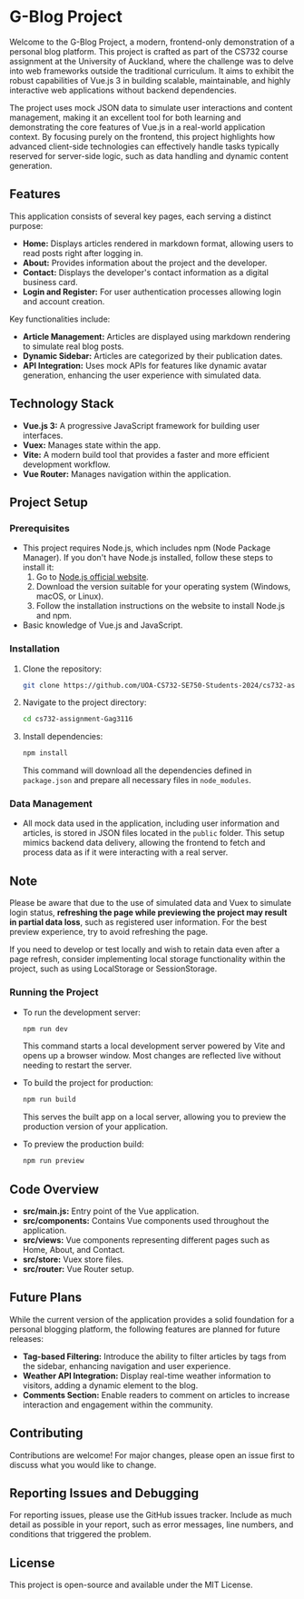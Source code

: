 # G-Blog Project

Welcome to the G-Blog Project, a modern, frontend-only demonstration of a personal blog platform. This project is crafted as part of the CS732 course assignment at the University of Auckland, where the challenge was to delve into web frameworks outside the traditional curriculum. It aims to exhibit the robust capabilities of Vue.js 3 in building scalable, maintainable, and highly interactive web applications without backend dependencies.

The project uses mock JSON data to simulate user interactions and content management, making it an excellent tool for both learning and demonstrating the core features of Vue.js in a real-world application context. By focusing purely on the frontend, this project highlights how advanced client-side technologies can effectively handle tasks typically reserved for server-side logic, such as data handling and dynamic content generation.

## Features

This application consists of several key pages, each serving a distinct purpose:

- **Home:** Displays articles rendered in markdown format, allowing users to read posts right after logging in.
- **About:** Provides information about the project and the developer.
- **Contact:** Displays the developer's contact information as a digital business card.
- **Login and Register:** For user authentication processes allowing login and account creation.

Key functionalities include:
- **Article Management:** Articles are displayed using markdown rendering to simulate real blog posts.
- **Dynamic Sidebar:** Articles are categorized by their publication dates.
- **API Integration:** Uses mock APIs for features like dynamic avatar generation, enhancing the user experience with simulated data.

## Technology Stack

- **Vue.js 3:** A progressive JavaScript framework for building user interfaces.
- **Vuex:** Manages state within the app.
- **Vite:** A modern build tool that provides a faster and more efficient development workflow.
- **Vue Router:** Manages navigation within the application.

## Project Setup

### Prerequisites

- This project requires Node.js, which includes npm (Node Package Manager). If you don't have Node.js installed, follow these steps to install it:
  1. Go to [Node.js official website](https://nodejs.org/).
  2. Download the version suitable for your operating system (Windows, macOS, or Linux).
  3. Follow the installation instructions on the website to install Node.js and npm.
- Basic knowledge of Vue.js and JavaScript.

### Installation

1. Clone the repository:
   ```bash
   git clone https://github.com/UOA-CS732-SE750-Students-2024/cs732-assignment-Gag3116
   ```
2. Navigate to the project directory:
   ```bash
   cd cs732-assignment-Gag3116
   ```
3. Install dependencies:
   ```bash
   npm install
   ```
   This command will download all the dependencies defined in `package.json` and prepare all necessary files in `node_modules`.

### Data Management

- All mock data used in the application, including user information and articles, is stored in JSON files located in the `public` folder. This setup mimics backend data delivery, allowing the frontend to fetch and process data as if it were interacting with a real server.

## **Note**

Please be aware that due to the use of simulated data and Vuex to simulate login status, **refreshing the page while previewing the project may result in partial data loss**, such as registered user information. For the best preview experience, try to avoid refreshing the page.

If you need to develop or test locally and wish to retain data even after a page refresh, consider implementing local storage functionality within the project, such as using LocalStorage or SessionStorage.


### Running the Project

- To run the development server:
  ```bash
  npm run dev
  ```
  This command starts a local development server powered by Vite and opens up a browser window. Most changes are reflected live without needing to restart the server.

- To build the project for production:
  ```bash
  npm run build
  ```
  This serves the built app on a local server, allowing you to preview the production version of your application.

- To preview the production build:
  ```bash
  npm run preview
  ```

## Code Overview

- **src/main.js:** Entry point of the Vue application.
- **src/components:** Contains Vue components used throughout the application.
- **src/views:** Vue components representing different pages such as Home, About, and Contact.
- **src/store:** Vuex store files.
- **src/router:** Vue Router setup.

## Future Plans

While the current version of the application provides a solid foundation for a personal blogging platform, the following features are planned for future releases:

- **Tag-based Filtering:** Introduce the ability to filter articles by tags from the sidebar, enhancing navigation and user experience.
- **Weather API Integration:** Display real-time weather information to visitors, adding a dynamic element to the blog.
- **Comments Section:** Enable readers to comment on articles to increase interaction and engagement within the community.

## Contributing

Contributions are welcome! For major changes, please open an issue first to discuss what you would like to change.

## Reporting Issues and Debugging
For reporting issues, please use the GitHub issues tracker. Include as much detail as possible in your report, such as error messages, line numbers, and conditions that triggered the problem.

## License

This project is open-source and available under the MIT License.
